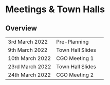 # Meetings & Town Halls

## Overview

|                 |                  |   |
| --------------- | ---------------- | - |
| 3rd March 2022  | Pre-Planning     |   |
| 9th March 2022  | Town Hall Slides |   |
| 10th March 2022 | CGO Meeting 1    |   |
| 23rd March 2022 | Town Hall Slides |   |
| 24th March 2022 | CGO Meeting 2    |   |

###
